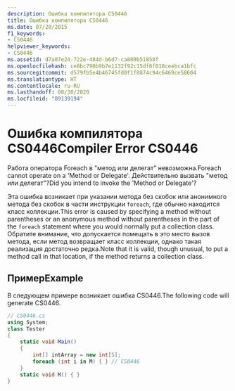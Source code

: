 ```yaml
---
description: Ошибка компилятора CS0446
title: Ошибка компилятора CS0446
ms.date: 07/20/2015
f1_keywords:
- CS0446
helpviewer_keywords:
- CS0446
ms.assetid: d7a07e24-722e-484d-b6d7-ca809b51858f
ms.openlocfilehash: ce8bc790b9b7e1132f92c15df6f018ceebca1bfc
ms.sourcegitcommit: d579fb5e4b46745fd0f1f8874c94c6469ce58604
ms.translationtype: HT
ms.contentlocale: ru-RU
ms.lasthandoff: 08/30/2020
ms.locfileid: "89139194"
---
```

# <a name="compiler-error-cs0446"></a><span data-ttu-id="d3e5f-103">Ошибка компилятора CS0446</span><span class="sxs-lookup"><span data-stu-id="d3e5f-103">Compiler Error CS0446</span></span>
<span data-ttu-id="d3e5f-104">Работа оператора Foreach в "метод или делегат" невозможна.</span><span class="sxs-lookup"><span data-stu-id="d3e5f-104">Foreach cannot operate on a 'Method or Delegate'.</span></span> <span data-ttu-id="d3e5f-105">Действительно вызвать "метод или делегат"?</span><span class="sxs-lookup"><span data-stu-id="d3e5f-105">Did you intend to invoke the 'Method or Delegate'?</span></span>  
  
 <span data-ttu-id="d3e5f-106">Эта ошибка возникает при указании метода без скобок или анонимного метода без скобок в части инструкции `foreach`, где обычно находится класс коллекции.</span><span class="sxs-lookup"><span data-stu-id="d3e5f-106">This error is caused by specifying a method without parentheses or an anonymous method without parentheses in the part of the `foreach` statement where you would normally put a collection class.</span></span> <span data-ttu-id="d3e5f-107">Обратите внимание, что допускается помещать в это место вызов метода, если метод возвращает класс коллекции, однако такая реализация достаточно редка.</span><span class="sxs-lookup"><span data-stu-id="d3e5f-107">Note that it is valid, though unusual, to put a method call in that location, if the method returns a collection class.</span></span>  
  
## <a name="example"></a><span data-ttu-id="d3e5f-108">Пример</span><span class="sxs-lookup"><span data-stu-id="d3e5f-108">Example</span></span>  
 <span data-ttu-id="d3e5f-109">В следующем примере возникает ошибка CS0446.</span><span class="sxs-lookup"><span data-stu-id="d3e5f-109">The following code will generate CS0446.</span></span>  
  
```csharp  
// CS0446.cs  
using System;  
class Tester
{  
    static void Main()
    {  
        int[] intArray = new int[5];  
        foreach (int i in M) { } // CS0446  
    }  
    static void M() { }  
}  
```
